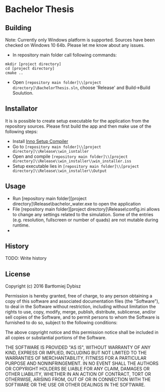# Bachelor Thesis

## Building
Note: Currently only Windows platform is supported. Sources have been checked on Windows 10 64b.
Please let me know about any issues.
- In repository main folder call following commands:
```
mkdir [project directory]
cd [project directory]
cmake ..
```
- Open `[repository main folder]\\[project directory]\BachelorThesis.sln`, choose 'Release' and Build->Build Soulution.

## Installator
It is is possible to create setup executable for the application from the repository sources. Please first build the app and then make use of the following steps:
- Install [Inno Setup Compiler](http://www.jrsoftware.org/isinfo.php)
- Go to `[repository main folder]\\[project directory]\\Release\\win_isntaller`
- Open and compile `[repository main folder]\\[project directory]\\Release\\win_installer\\win_installer.iss`
- Setup executable lies in `[repository main folder]\\[project directory]\\Release\\win_installer\\Output`

## Usage
- Run [repository main folder]\[project directory]\Release\bachelor_water.exe to open the application
- File [repository main folder]\[project directory]\Release\config.ini allows to change any settings related to the simulation. Some of the entries (e.g. resolution, fullscreen or number of quads) are not mutable during runtime.
- 

## History
TODO: Write history

## License
Copyright (c) 2016 Bartłomiej Dybisz


Permission is hereby granted, free of charge, to any person obtaining a copy of this software and associated documentation files (the "Software"), to deal in the Software without restriction, including without limitation the rights to use, copy, modify, merge, publish, distribute, sublicense, and/or sell copies of the Software, and to permit persons to whom the Software is furnished to do so, subject to the following conditions:

The above copyright notice and this permission notice shall be included in all copies or substantial portions of the Software.

THE SOFTWARE IS PROVIDED "AS IS", WITHOUT WARRANTY OF ANY KIND, EXPRESS OR IMPLIED, INCLUDING BUT NOT LIMITED TO THE WARRANTIES OF MERCHANTABILITY, FITNESS FOR A PARTICULAR PURPOSE AND NONINFRINGEMENT. IN NO EVENT SHALL THE AUTHORS OR COPYRIGHT HOLDERS BE LIABLE FOR ANY CLAIM, DAMAGES OR OTHER LIABILITY, WHETHER IN AN ACTION OF CONTRACT, TORT OR OTHERWISE, ARISING FROM, OUT OF OR IN CONNECTION WITH THE SOFTWARE OR THE USE OR OTHER DEALINGS IN THE SOFTWARE.
